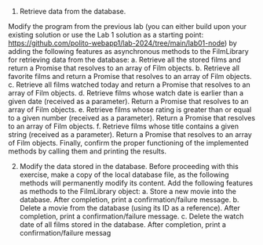 1. Retrieve data from the database.

Modify the program from the previous lab (you can either build upon your existing solution or use the Lab 1
solution as a starting point: https://github.com/polito-webapp1/lab-2024/tree/main/lab01-node) by
adding the following features as asynchronous methods to the FilmLibrary for retrieving data from the
database:
a. Retrieve all the stored films and return a Promise that resolves to an array of Film objects.
b. Retrieve all favorite films and return a Promise that resolves to an array of Film objects.
c. Retrieve all films watched today and return a Promise that resolves to an array of Film objects.
d. Retrieve films whose watch date is earlier than a given date (received as a parameter). Return a
Promise that resolves to an array of Film objects.
e. Retrieve films whose rating is greater than or equal to a given number (received as a parameter).
Return a Promise that resolves to an array of Film objects.
f. Retrieve films whose title contains a given string (received as a parameter). Return a Promise that
resolves to an array of Film objects.
Finally, confirm the proper functioning of the implemented methods by calling them and printing the
results.

2. Modify the data stored in the database.
Before proceeding with this exercise, make a copy of the local database file, as the following methods will
permanently modify its content.
Add the following features as methods to the FilmLibrary object:
a. Store a new movie into the database. After completion, print a confirmation/failure message.
b. Delete a movie from the database (using its ID as a reference). After completion, print a
confirmation/failure message.
c. Delete the watch date of all films stored in the database. After completion, print a
confirmation/failure messag